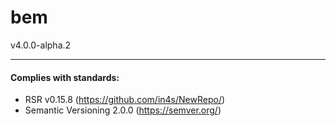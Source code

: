 # bem
v4.0.0-alpha.2



___
#### Complies with standards:

- RSR v0.15.8 (https://github.com/in4s/NewRepo/)
- Semantic Versioning 2.0.0 (https://semver.org/)
